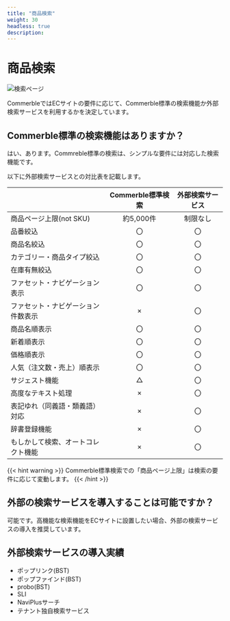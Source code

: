 ```yaml
---
title: "商品検索"
weight: 30
headless: true
description: 
---
```


# 商品検索

![検索ページ](../searchpage.png)

CommerbleではECサイトの要件に応じて、Commerble標準の検索機能か外部検索サービスを利用するかを決定しています。  

## Commerble標準の検索機能はありますか？
はい、あります。Commreble標準の検索は、シンプルな要件には対応した検索機能です。

以下に外部検索サービスとの対比表を記載します。

|                                    | Commerble標準検索 | 外部検索サービス |
| ---------------------------------- | :---------------: | :--------------: |
| 商品ページ上限(not SKU)            |     約5,000件     |     制限なし     |
| 品番絞込                           |        〇         |        〇        |
| 商品名絞込                         |        〇         |        〇        |
| カテゴリー・商品タイプ絞込         |        〇         |        〇        |
| 在庫有無絞込                       |        〇         |        〇        |
| ファセット・ナビゲーション表示     |        〇         |        〇        |
| ファセット・ナビゲーション件数表示 |         ×         |        〇        |
| 商品名順表示                       |        〇         |        〇        |
| 新着順表示                         |        〇         |        〇        |
| 価格順表示                         |        〇         |        〇        |
| 人気（注文数・売上）順表示         |        〇         |        〇        |
| サジェスト機能                     |         △         |        〇        |
| 高度なテキスト処理                 |         ×         |        〇        |
| 表記ゆれ（同義語・類義語）対応     |         ×         |        〇        |
| 辞書登録機能                       |         ×         |        〇        |
| もしかして検索、オートコレクト機能 |         ×         |        〇        |

{{< hint warning >}}
Commerble標準検索での「商品ページ上限」は検索の要件に応じて変動します。
{{< /hint >}}



## 外部の検索サービスを導入することは可能ですか？
可能です。高機能な検索機能をECサイトに設置したい場合、外部の検索サービスの導入を推奨しています。  

## 外部検索サービスの導入実績

- ポップリンク(BST)
- ポップファインド(BST)
- probo(BST)
- SLI
- NaviPlusサーチ
- テナント独自検索サービス
